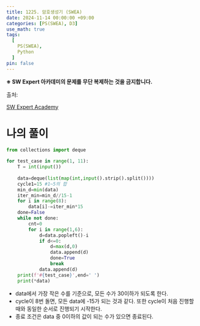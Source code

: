 ```yaml
---
title: 1225. 암호생성기 (SWEA)
date: 2024-11-14 00:00:00 +09:00
categories: [PS(SWEA), D3]
use_math: true
tags:
  [
    PS(SWEA),
    Python
  ]
pin: false
---
```


**※ SW Expert 아카데미의 문제를 무단 복제하는 것을 금지합니다.**

출처: 

[SW Expert Academy](https://swexpertacademy.com/main/code/problem/problemDetail.do?problemLevel=3&contestProbId=AV14uWl6AF0CFAYD&categoryId=AV14uWl6AF0CFAYD&categoryType=CODE&problemTitle=&orderBy=INQUERY_COUNT&selectCodeLang=PYTHON&select-1=3&pageSize=10&pageIndex=1)

# 나의 풀이

```python
from collections import deque

for test_case in range(1, 11):
    T = int(input())
    
    data=deque(list(map(int,input().strip().split())))
    cycle1=15 #1~5의 합
    min_d=min(data)
    iter_min=min_d//15-1
    for i in range(8):
        data[i]-=iter_min*15
    done=False
    while not done:
        cnt=0
        for i in range(1,6):
            d=data.popleft()-i
            if d<=0:
                d=max(d,0)
                data.append(d)
                done=True
                break
            data.append(d)
    print(f'#{test_case}',end=' ')
    print(*data)
```

- data에서 가장 작은 수를 기준으로, 모든 수가 30이하가 되도록 한다.
- cycle이 8번 돌면, 모든 data에 -15가 되는 것과 같다. 또한 cycle이 처음 진행할 때와 동일한 순서로 진행되기 시작한다.
- 종료 조건은 data 중 0이하의 값이 되는 수가 있으면 종료된다.